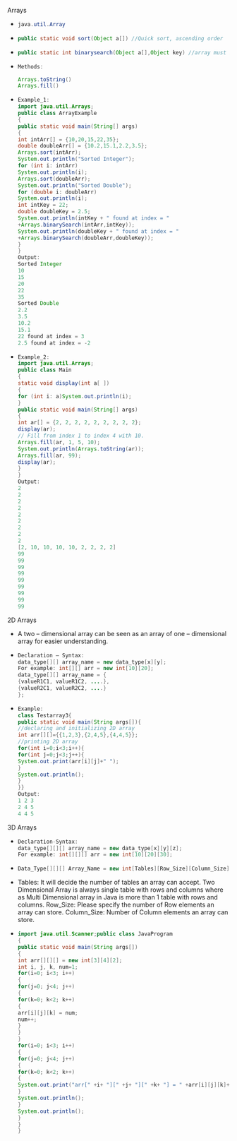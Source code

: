 Arrays

* ```java
  java.util.Array
  ```

* ```java
  public static void sort(Object a[]) //Quick sort, ascending order
  ```

* ```java
  public static int binarysearch(Object a[],Object key) //array must be sorted
  ```

* ```java
  Methods:
  
  Arrays.toString() 
  Arrays.fill()
  ```

* ```java
  Example_1:
  import java.util.Arrays;
  public class ArrayExample
  {
  public static void main(String[] args)
  {
  int intArr[] = {10,20,15,22,35};
  double doubleArr[] = {10.2,15.1,2.2,3.5};
  Arrays.sort(intArr);
  System.out.println("Sorted Integer");
  for (int i: intArr)
  System.out.println(i);
  Arrays.sort(doubleArr);
  System.out.println("Sorted Double");
  for (double i: doubleArr)
  System.out.println(i);
  int intKey = 22;
  double doubleKey = 2.5;
  System.out.println(intKey + " found at index = "
  +Arrays.binarySearch(intArr,intKey));
  System.out.println(doubleKey + " found at index = "
  +Arrays.binarySearch(doubleArr,doubleKey));
  }
  }
  Output:
  Sorted Integer
  10
  15
  20
  22
  35
  Sorted Double
  2.2
  3.5
  10.2
  15.1
  22 found at index = 3
  2.5 found at index = -2
  ```

* ```java
  Example_2:
  import java.util.Arrays;
  public class Main
  {
  static void display(int a[ ])
  {
  for (int i: a)System.out.println(i);
  }
  public static void main(String[] args)
  {
  int ar[] = {2, 2, 2, 2, 2, 2, 2, 2, 2};
  display(ar);
  // Fill from index 1 to index 4 with 10.
  Arrays.fill(ar, 1, 5, 10);
  System.out.println(Arrays.toString(ar));
  Arrays.fill(ar, 99);
  display(ar);
  }
  }
  Output:
  2
  2
  2
  2
  2
  2
  2
  2
  2
  [2, 10, 10, 10, 10, 2, 2, 2, 2]
  99
  99
  99
  99
  99
  99
  99
  99
  99
  ```

2D Arrays

* A two – dimensional array can be seen as an array of one – dimensional array for easier understanding.

* ```java
  Declaration – Syntax:
  data_type[][] array_name = new data_type[x][y];
  For example: int[][] arr = new int[10][20];
  data_type[][] array_name = {
  {valueR1C1, valueR1C2, ....},
  {valueR2C1, valueR2C2, ....}
  };
  ```

* ```java
  Example:
  class Testarray3{
  public static void main(String args[]){
  //declaring and initializing 2D array
  int arr[][]={{1,2,3},{2,4,5},{4,4,5}};
  //printing 2D array
  for(int i=0;i<3;i++){
  for(int j=0;j<3;j++){
  System.out.print(arr[i][j]+" ");
  }
  System.out.println();
  }
  }}
  Output:
  1 2 3
  2 4 5
  4 4 5
  ```

3D Arrays

* ```java
  Declaration-Syntax:
  data_type[][][] array_name = new data_type[x][y][z];
  For example: int[][][] arr = new int[10][20][30];
  ```

* ```java
  Data_Type[][][] Array_Name = new int[Tables][Row_Size][Column_Size];
  ```

* Tables: It will decide the number of tables an array can accept. Two Dimensional Array is always single table with rows and columns where as Multi Dimensional array in Java is more than 1 table with rows and columns.
  Row_Size: Please specify the number of Row elements an array can store.
  Column_Size: Number of Column elements an array can store.

* ```java
  import java.util.Scanner;public class JavaProgram
  {
  public static void main(String args[])
  {
  int arr[][][] = new int[3][4][2];
  int i, j, k, num=1;
  for(i=0; i<3; i++)
  {
  for(j=0; j<4; j++)
  {
  for(k=0; k<2; k++)
  {
  arr[i][j][k] = num;
  num++;
  }
  }
  }
  for(i=0; i<3; i++)
  {
  for(j=0; j<4; j++)
  {
  for(k=0; k<2; k++)
  {
  System.out.print("arr[" +i+ "][" +j+ "][" +k+ "] = " +arr[i][j][k]+ "\t");
  }
  System.out.println();
  }
  System.out.println();
  }
  }
  }
  ```

